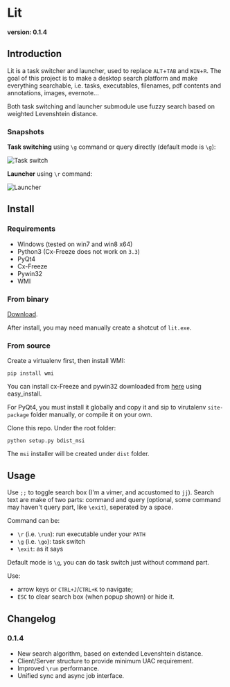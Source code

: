 # Lit

**version: 0.1.4**

## Introduction

Lit is a task switcher and launcher, used to replace `ALT`+`TAB` and `WIN`+`R`. The goal of this project is to make a desktop search platform and make everything searchable, i.e. tasks, executables, filenames, pdf contents and annotations, images, evernote...

Both task switching and launcher submodule use fuzzy search based on weighted Levenshtein distance.

### Snapshots

**Task switching** using `\g` command or query directly (default mode is `\g`):

![Task switch](http://dl.answeror.com/u/3450602/lit.go.png)

**Launcher** using `\r` command:

![Launcher](http://dl.answeror.com/u/3450602/lit.run.png)

## Install

### Requirements

* Windows (tested on win7 and win8 x64)
* Python3 (Cx-Freeze does not work on `3.3`)
* PyQt4
* Cx-Freeze
* Pywin32
* WMI

### From binary

[Download](http://code.google.com/p/yet-another-lit/downloads/list).

After install, you may need manually create a shotcut of `lit.exe`.

### From source

Create a virtualenv first, then install WMI:

```
pip install wmi
```

You can install cx-Freeze and pywin32 downloaded from [here](http://www.lfd.uci.edu/~gohlke/pythonlibs/) using easy_install.

For PyQt4, you must install it globally and copy it and sip to virutalenv `site-package` folder manually, or compile it on your own.

Clone this repo. Under the root folder:

```
python setup.py bdist_msi
```

The `msi` installer will be created under `dist` folder.

## Usage

Use `;;` to toggle search box (I'm a vimer, and accustomed to `jj`). Search text are make of two parts: command and query (optional, some command may haven't query part, like `\exit`), seperated by a space.

Command can be:

* `\r` (i.e. `\run`): run executable under your `PATH`
* `\g` (i.e. `\go`): task switch
* `\exit`: as it says

Default mode is `\g`, you can do task switch just without command part.

Use:

* arrow keys or `CTRL+J`/`CTRL+K` to navigate;
* `ESC` to clear search box (when popup shown) or hide it.

## Changelog

### 0.1.4

* New search algorithm, based on extended Levenshtein distance.
* Client/Server structure to provide minimum UAC requirement.
* Improved `\run` performance.
* Unified sync and async job interface.

